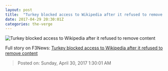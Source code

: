 ```yaml
---
layout: post
title:  "Turkey blocked access to Wikipedia after it refused to remove content"
date: 2017-04-29 20:30:01Z
categories: the-verge
---
```


![Turkey blocked access to Wikipedia after it refused to remove content](https://cdn0.vox-cdn.com/thumbor/wvsJD5chiu0KKNxli0DcvIb9bRA=/0x397:4000x2647/1600x900/cdn0.vox-cdn.com/uploads/chorus_image/image/54534153/669165804.0.jpg)




Full story on F3News: [Turkey blocked access to Wikipedia after it refused to remove content](http://www.f3nws.com/n/MBWdJD)

> Posted on: Sunday, April 30, 2017 1:30:01 AM
